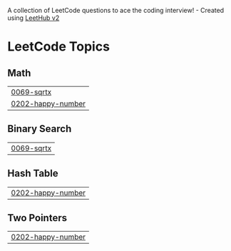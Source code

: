 A collection of LeetCode questions to ace the coding interview! - Created using [LeetHub v2](https://github.com/arunbhardwaj/LeetHub-2.0)
<!---LeetCode Topics Start-->
# LeetCode Topics
## Math
|  |
| ------- |
| [0069-sqrtx](https://github.com/arshad24B11CS284/LeetCode-repo/tree/master/0069-sqrtx) |
| [0202-happy-number](https://github.com/arshad24B11CS284/LeetCode-repo/tree/master/0202-happy-number) |
## Binary Search
|  |
| ------- |
| [0069-sqrtx](https://github.com/arshad24B11CS284/LeetCode-repo/tree/master/0069-sqrtx) |
## Hash Table
|  |
| ------- |
| [0202-happy-number](https://github.com/arshad24B11CS284/LeetCode-repo/tree/master/0202-happy-number) |
## Two Pointers
|  |
| ------- |
| [0202-happy-number](https://github.com/arshad24B11CS284/LeetCode-repo/tree/master/0202-happy-number) |
<!---LeetCode Topics End-->